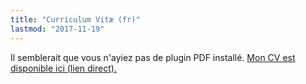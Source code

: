 ```yaml
---
title: "Curriculum Vitæ (fr)"
lastmod: "2017-11-19"
---
```


<div class="embed-responsive" style="padding-bottom:80%">
<object data="/pdf/cv_idrissi_fr.pdf" type="application/pdf">
Il semblerait que vous n'ayiez pas de plugin PDF installé.
<a href="/pdf/cv_idrissi_fr.pdf">Mon CV est disponible ici (lien direct).</a>
</object>
</div>
